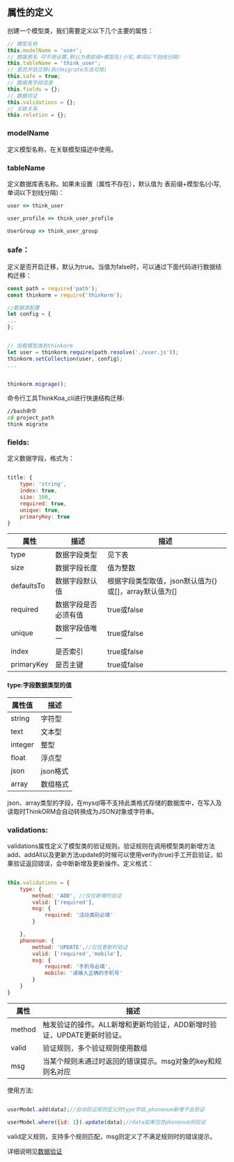 ## 属性的定义

创建一个模型类，我们需要定义以下几个主要的属性：

```js
// 模型名称
this.modelName = 'user';
// 数据表名 可不用设置,默认为表前缀+模型名(小写,单词以下划线分隔)
this.tableName = 'think_user';
// 是否开启迁移(执行migrate方法可用)
this.safe = true;
// 数据表字段信息
this.fields = {};
// 数据验证
this.validations = {};
// 关联关系
this.relation = {};

```
### modelName 

定义模型名称，在关联模型描述中使用。

### tableName

定义数据库表名称。如果未设置（属性不存在），默认值为 表前缀+模型名(小写,单词以下划线分隔)：

```js
user => think_user

user_profile => think_user_profile

UserGroup => think_user_group

```

### safe：

定义是否开启迁移，默认为true。当值为false时，可以通过下面代码进行数据结构迁移：

```js
const path = require('path');
const thinkorm = require('thinkorm');

//数据源配置
let config = {
...
};


// 加载模型类到thinkorm
let user = thinkorm.require(path.resolve('./user.js'));
thinkorm.setCollection(user, config);
...


thinkorm.migrage();

```


命令行工具ThinkKoa_cli进行快速结构迁移:

```bash
//bash命令
cd project_path
think migrate

```


### fields:

定义数据字段，格式为：

```js

title: {
    type: 'string',
    index: true,
    size: 100,
    required: true,
    unique: true,
    primaryKey: true
}

```
属性 | 描述 | 描述
------------- | ------------- | -------------
type | 数据字段类型 | 见下表
size | 数据字段长度 | 值为整数
defaultsTo | 数据字段默认值 | 根据字段类型取值，json默认值为{}或[]，array默认值为[]
required | 数据字段是否必须有值 | true或false
unique | 数据字段值唯一 | true或false
index | 是否索引 | true或false
primaryKey | 是否主键 | true或false

#### type:字段数据类型的值

属性值 | 描述
------------- | -------------
string | 字符型
text | 文本型
integer | 整型
float | 浮点型
json | json格式
array | 数组格式


json、array类型的字段，在mysql等不支持此类格式存储的数据库中，在写入及读取时ThinkORM会自动转换成为JSON对象或字符串。



### validations:

validations属性定义了模型类的验证规则。验证规则在调用模型类的新增方法add、addAll以及更新方法update的时候可以使用verify(true)手工开启验证，如果验证返回错误，会中断新增及更新操作。定义格式：

```js

this.validations = {
    type: {
        method: 'ADD', //仅在新增时验证
        valid: ['required'],
        msg: {
            required: '活动类别必填'
        }

    },
    phonenum: {
        method: 'UPDATE',//仅在更新时验证
        valid: ['required','mobile'],
        msg: {
            required: '手机号必填',
            mobile: '请输入正确的手机号'
        }
    }
}

```
属性 | 描述
------------- | -------------
method | 触发验证的操作。ALL新增和更新均验证，ADD新增时验证，UPDATE更新时验证。
valid | 验证规则，多个验证规则使用数组
msg | 当某个规则未通过时返回的错误提示。msg对象的key和规则名对应



使用方法:

```js

userModel.add(data);//自动验证规则定义的type字段,phonenum新增不会验证

userModel.where({id: 1}).update(data);//data如果包含phonenum则验证

```

valid定义规则，支持多个规则匹配，msg则定义了不满足规则时的错误提示。

详细说明见[数据验证](/orm/validations.jhtml)



